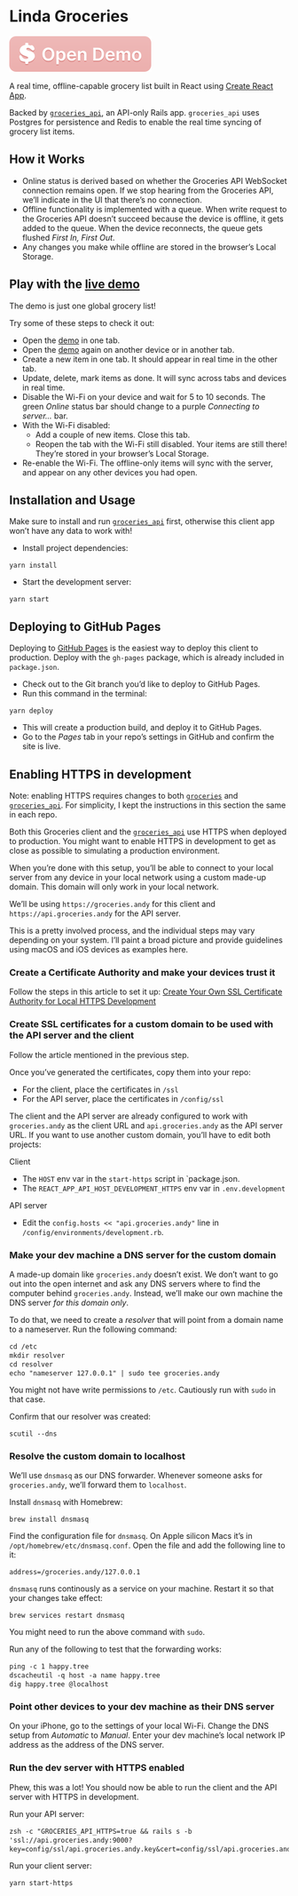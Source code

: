 # Linda Groceries

[![Open Demo](public/open-demo-button.svg)](https://andyjakubowski.github.io/groceries/)

A real time, offline-capable grocery list built in React using [Create React App](https://github.com/facebook/create-react-app).

Backed by [`groceries_api`](https://github.com/andyjakubowski/groceries_api), an API-only Rails app. `groceries_api` uses Postgres for persistence and Redis to enable the real time syncing of grocery list items.

## How it Works

- Online status is derived based on whether the Groceries API WebSocket connection remains open. If we stop hearing from the Groceries API, we’ll indicate in the UI that there’s no connection.
- Offline functionality is implemented with a queue. When write request to the Groceries API doesn’t succeed because the device is offline, it gets added to the queue. When the device reconnects, the queue gets flushed _First In, First Out_.
- Any changes you make while offline are stored in the browser’s Local Storage.

## Play with the [live demo](https://andyjakubowski.github.io/groceries/)

The demo is just one global grocery list!

Try some of these steps to check it out:

- Open the [demo](https://andyjakubowski.github.io/groceries/) in one tab.
- Open the [demo](https://andyjakubowski.github.io/groceries/) again on another device or in another tab.
- Create a new item in one tab. It should appear in real time in the other tab.
- Update, delete, mark items as done. It will sync across tabs and devices in real time.
- Disable the Wi-Fi on your device and wait for 5 to 10 seconds. The green _Online_ status bar should change to a purple _Connecting to server..._ bar.
- With the Wi-Fi disabled:
  - Add a couple of new items. Close this tab.
  - Reopen the tab with the Wi-Fi still disabled. Your items are still there! They’re stored in your browser’s Local Storage.
- Re-enable the Wi-Fi. The offline-only items will sync with the server, and appear on any other devices you had open.

## Installation and Usage

Make sure to install and run [`groceries_api`](https://github.com/andyjakubowski/groceries_api) first, otherwise this client app won’t have any data to work with!

- Install project dependencies:

```shell
yarn install
```

- Start the development server:

```shell
yarn start
```

## Deploying to GitHub Pages

Deploying to [GitHub Pages](https://pages.github.com) is the easiest way to deploy this client to production. Deploy with the `gh-pages` package, which is already included in `package.json`.

- Check out to the Git branch you’d like to deploy to GitHub Pages.
- Run this command in the terminal:

```shell
yarn deploy
```

- This will create a production build, and deploy it to GitHub Pages.
- Go to the _Pages_ tab in your repo’s settings in GitHub and confirm the site is live.

## Enabling HTTPS in development

Note: enabling HTTPS requires changes to both [`groceries`](https://github.com/andyjakubowski/groceries) and [`groceries_api`](https://github.com/andyjakubowski/groceries_api). For simplicity, I kept the instructions in this section the same in each repo.

Both this Groceries client and the [`groceries_api`](https://github.com/andyjakubowski/groceries_api) use HTTPS when deployed to production. You might want to enable HTTPS in development to get as close as possible to simulating a production environment.

When you’re done with this setup, you’ll be able to connect to your local server from any device in your local network using a custom made-up domain. This domain will only work in your local network.

We’ll be using `https://groceries.andy` for this client and `https://api.groceries.andy` for the API server.

This is a pretty involved process, and the individual steps may vary depending on your system. I’ll paint a broad picture and provide guidelines using macOS and iOS devices as examples here.

### Create a Certificate Authority and make your devices trust it

Follow the steps in this article to set it up:
[Create Your Own SSL Certificate Authority for Local HTTPS Development](https://deliciousbrains.com/ssl-certificate-authority-for-local-https-development/)

### Create SSL certificates for a custom domain to be used with the API server and the client

Follow the article mentioned in the previous step.

Once you’ve generated the certificates, copy them into your repo:

- For the client, place the certificates in `/ssl`
- For the API server, place the certificates in `/config/ssl`

The client and the API server are already configured to work with `groceries.andy` as the client URL and `api.groceries.andy` as the API server URL. If you want to use another custom domain, you’ll have to edit both projects:

Client

- The `HOST` env var in the `start-https` script in `package.json.
- The `REACT_APP_API_HOST_DEVELOPMENT_HTTPS` env var in `.env.development`

API server

- Edit the `config.hosts << "api.groceries.andy"` line in `/config/environments/development.rb`.

### Make your dev machine a DNS server for the custom domain

A made-up domain like `groceries.andy` doesn’t exist. We don’t want to go out into the open internet and ask any DNS servers where to find the computer behind `groceries.andy`. Instead, we’ll make our own machine the DNS server _for this domain only_.

To do that, we need to create a _resolver_ that will point from a domain name to a nameserver. Run the following command:

```shell
cd /etc
mkdir resolver
cd resolver
echo "nameserver 127.0.0.1" | sudo tee groceries.andy
```

You might not have write permissions to `/etc`. Cautiously run with `sudo` in that case.

Confirm that our resolver was created:

```shell
scutil --dns
```

### Resolve the custom domain to localhost

We’ll use `dnsmasq` as our DNS forwarder. Whenever someone asks for `groceries.andy`, we’ll forward them to `localhost`.

Install `dnsmasq` with Homebrew:

```shell
brew install dnsmasq
```

Find the configuration file for `dnsmasq`. On Apple silicon Macs it’s in `/opt/homebrew/etc/dnsmasq.conf`. Open the file and add the following line to it:

```shell
address=/groceries.andy/127.0.0.1
```

`dnsmasq` runs continously as a service on your machine. Restart it so that your changes take effect:

```shell
brew services restart dnsmasq
```

You might need to run the above command with `sudo`.

Run any of the following to test that the forwarding works:

```shell
ping -c 1 happy.tree
dscacheutil -q host -a name happy.tree
dig happy.tree @localhost
```

### Point other devices to your dev machine as their DNS server

On your iPhone, go to the settings of your local Wi-Fi. Change the DNS setup from _Automatic_ to _Manual_. Enter your dev machine’s local network IP address as the address of the DNS server.

### Run the dev server with HTTPS enabled

Phew, this was a lot! You should now be able to run the client and the API server with HTTPS in development.

Run your API server:

```shell
zsh -c "GROCERIES_API_HTTPS=true && rails s -b 'ssl://api.groceries.andy:9000?key=config/ssl/api.groceries.andy.key&cert=config/ssl/api.groceries.andy.crt'"
```

Run your client server:

```shell
yarn start-https
```
